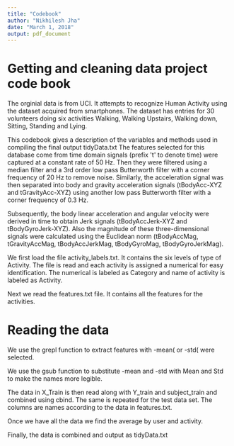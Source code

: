 ```yaml
---
title: "Codebook"
author: "Nikhilesh Jha"
date: "March 1, 2018"
output: pdf_document
---
```


# Getting and cleaning data project code book

The orginial data is from UCI. It attempts to recognize Human Activity using the dataset acquired from smartphones. The dataset has entries for 30 volunteers doing six activities Walking, Walking Upstairs, Walking down, Sitting, Standing and Lying.

This codebook gives a description of the variables and methods used in compiling the final output tidyData.txt
The features selected for this database come from time domain signals (prefix 't' to denote time) were captured at a constant rate of 50 Hz. Then they were filtered using a median filter and a 3rd order low pass Butterworth filter with a corner frequency of 20 Hz to remove noise. Similarly, the acceleration signal was then separated into body and gravity acceleration signals (tBodyAcc-XYZ and tGravityAcc-XYZ) using another low pass Butterworth filter with a corner frequency of 0.3 Hz. 

Subsequently, the body linear acceleration and angular velocity were derived in time to obtain Jerk signals (tBodyAccJerk-XYZ and tBodyGyroJerk-XYZ). Also the magnitude of these three-dimensional signals were calculated using the Euclidean norm (tBodyAccMag, tGravityAccMag, tBodyAccJerkMag, tBodyGyroMag, tBodyGyroJerkMag).

We first load the file activity_labels.txt. It contains the six levels of type of Activity. The file is read and each activity is assigned a numerical for easy identification. The numerical is labeled as Category and name of activity is labeled as Activity.

Next we read the features.txt file. It contains all the features for the activities.

# Reading the data

We use the grepl function to extract features with -mean( or -std( were selected.

We use the gsub function to substitute -mean and -std with Mean and Std to make the names more legible.

The data in X_Train is then read along with Y_train and subject_train and combined using cbind. The same is repeated for the test data set. The columns are names according to the data in features.txt.


Once we have all the data we find the average by user and activity.

Finally, the data is combined and output as tidyData.txt
